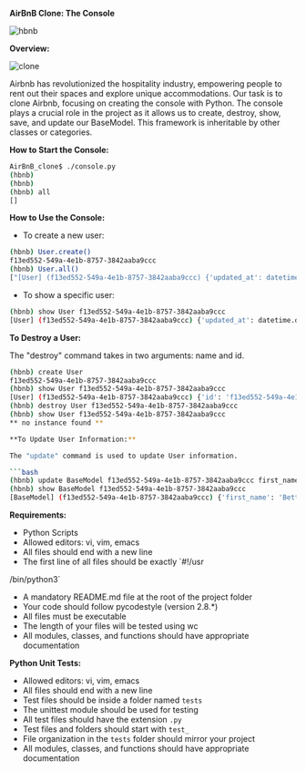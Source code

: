 **AirBnB Clone: The Console**

![hbnb](https://user-images.githubusercontent.com/37456764/204332091-29f1d557-e9a1-4970-be18-2b2ecebfc234.png)

**Overview:**

![clone](https://user-images.githubusercontent.com/37456764/204332114-ee06f78b-4830-4ea1-a3ed-9dcc5f362c2e.png)

Airbnb has revolutionized the hospitality industry, empowering people to rent out their spaces and explore unique accommodations. Our task is to clone Airbnb, focusing on creating the console with Python. The console plays a crucial role in the project as it allows us to create, destroy, show, save, and update our BaseModel. This framework is inheritable by other classes or categories.

**How to Start the Console:**

```bash
AirBnB_clone$ ./console.py
(hbnb)
(hbnb)
(hbnb) all
[]
```

**How to Use the Console:**

- To create a new user:

```bash
(hbnb) User.create()
f13ed552-549a-4e1b-8757-3842aaba9ccc
(hbnb) User.all()
["[User] (f13ed552-549a-4e1b-8757-3842aaba9ccc) {'updated_at': datetime.datetime(2017, 10, 4, 18, 21, 27, 164392), 'email': '', 'created_at': datetime.datetime(2017, 10, 4, 18, 21, 27, 164366), 'last_name': '', 'password': '', 'id': 'f13ed552-549a-4e1b-8757-3842aaba9ccc', 'first_name': ''}"]
```

- To show a specific user:

```bash
(hbnb) show User f13ed552-549a-4e1b-8757-3842aaba9ccc
[User] (f13ed552-549a-4e1b-8757-3842aaba9ccc) {'updated_at': datetime.datetime(2017, 10, 4, 18, 21, 59, 114711), 'email': '', 'created_at': datetime.datetime(2017, 10, 4, 18, 21, 59, 114685), 'last_name': '', 'password': '', 'id': 'f13ed552-549a-4e1b-8757-3842aaba9ccc', 'first_name': ''}
```

**To Destroy a User:**

The "destroy" command takes in two arguments: name and id.

```bash
(hbnb) create User
f13ed552-549a-4e1b-8757-3842aaba9ccc
(hbnb) show User f13ed552-549a-4e1b-8757-3842aaba9ccc
[User] (f13ed552-549a-4e1b-8757-3842aaba9ccc) {'id': 'f13ed552-549a-4e1b-8757-3842aaba9ccc', 'last_name': '', 'updated_at': datetime.datetime(2017, 10, 4, 19, 18, 40, 976205), 'email': '', 'created_at': datetime.datetime(2017, 10, 4, 19, 18, 40, 976174), 'password': '', 'first_name': ''}
(hbnb) destroy User f13ed552-549a-4e1b-8757-3842aaba9ccc
(hbnb) show User f13ed552-549a-4e1b-8757-3842aaba9ccc
** no instance found **

**To Update User Information:**

The "update" command is used to update User information.

```bash
(hbnb) update BaseModel f13ed552-549a-4e1b-8757-3842aaba9ccc first_name "Betty"
(hbnb) show BaseModel f13ed552-549a-4e1b-8757-3842aaba9ccc
[BaseModel] (f13ed552-549a-4e1b-8757-3842aaba9ccc) {'first_name': 'Betty', 'id': 'f13ed552-549a-4e1b-8757-3842aaba9ccc', 'created_at': datetime.datetime(2017, 10, 2, 3, 10, 25, 903293), 'updated_at': datetime.datetime(2017, 10, 2, 3, 11, 3, 49401)}
```

**Requirements:**

- Python Scripts
- Allowed editors: vi, vim, emacs
- All files should end with a new line
- The first line of all files should be exactly `#!/usr

/bin/python3`
- A mandatory README.md file at the root of the project folder
- Your code should follow pycodestyle (version 2.8.*)
- All files must be executable
- The length of your files will be tested using wc
- All modules, classes, and functions should have appropriate documentation

**Python Unit Tests:**

- Allowed editors: vi, vim, emacs
- All files should end with a new line
- Test files should be inside a folder named `tests`
- The unittest module should be used for testing
- All test files should have the extension `.py`
- Test files and folders should start with `test_`
- File organization in the `tests` folder should mirror your project
- All modules, classes, and functions should have appropriate documentation
